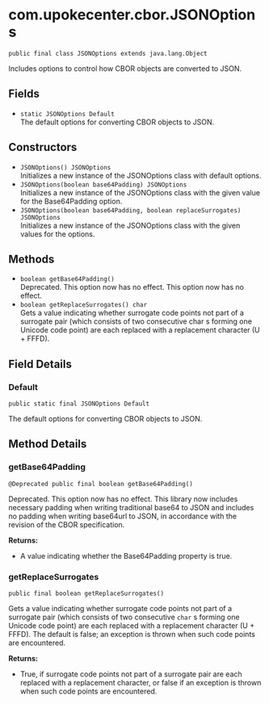 # com.upokecenter.cbor.JSONOptions

    public final class JSONOptions extends java.lang.Object

Includes options to control how CBOR objects are converted to JSON.

## Fields

* `static JSONOptions Default`<br>
 The default options for converting CBOR objects to JSON.

## Constructors

* `JSONOptions() JSONOptions`<br>
 Initializes a new instance of the JSONOptions class with default
 options.
* `JSONOptions​(boolean base64Padding) JSONOptions`<br>
 Initializes a new instance of the JSONOptions class with the given
 value for the Base64Padding option.
* `JSONOptions​(boolean base64Padding,
           boolean replaceSurrogates) JSONOptions`<br>
 Initializes a new instance of the JSONOptions class with the given
 values for the options.

## Methods

* `boolean getBase64Padding()`<br>
 Deprecated.
This option now has no effect.
 This option now has no effect.
* `boolean getReplaceSurrogates() char`<br>
 Gets a value indicating whether surrogate code points not part of a
 surrogate pair (which consists of two consecutive char s
 forming one Unicode code point) are each replaced with a replacement
 character (U + FFFD).

## Field Details

### Default
    public static final JSONOptions Default
The default options for converting CBOR objects to JSON.
## Method Details

### getBase64Padding
    @Deprecated public final boolean getBase64Padding()
Deprecated.
This option now has no effect. This library now includes necessary padding
 when writing traditional base64 to JSON and includes no padding when
 writing base64url to JSON, in accordance with the revision of the CBOR
 specification.

**Returns:**

* A value indicating whether the Base64Padding property is true.

### getReplaceSurrogates
    public final boolean getReplaceSurrogates()
Gets a value indicating whether surrogate code points not part of a
 surrogate pair (which consists of two consecutive <code>char</code> s
 forming one Unicode code point) are each replaced with a replacement
 character (U + FFFD). The default is false; an exception is thrown when
 such code points are encountered.

**Returns:**

* True, if surrogate code points not part of a surrogate pair are each
 replaced with a replacement character, or false if an exception is
 thrown when such code points are encountered.
